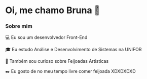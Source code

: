 

# Oi, me chamo Bruna 👋

### Sobre mim

💻 Eu sou um desenvolvedor Front-End 



🎓 Eu estudo Análise e Desenvolvimento de Sistemas na UNIFOR

🔎 Também sou curioso sobre Feijoadas Artisticas

✒️ Eu gosto de no meu tempo livre comer feijoada XDXDXDXD





